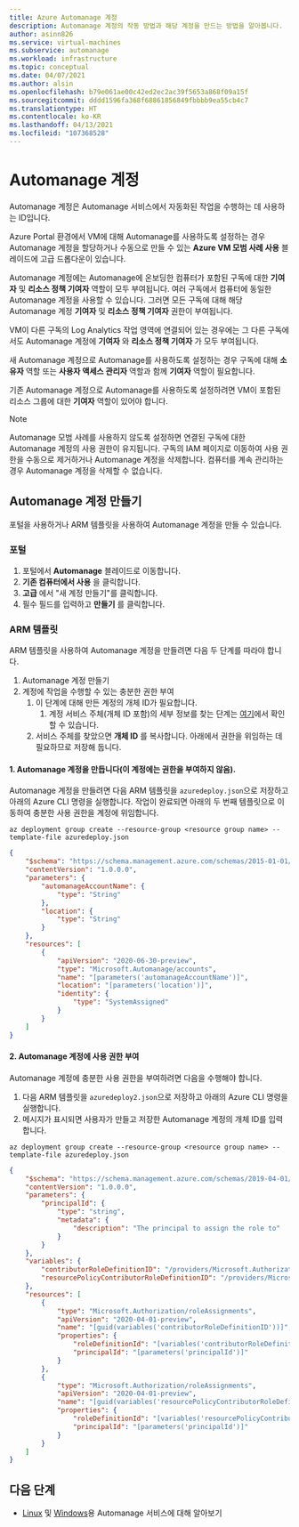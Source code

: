 ```yaml
---
title: Azure Automanage 계정
description: Automanage 계정의 작동 방법과 해당 계정을 만드는 방법을 알아봅니다.
author: asinn826
ms.service: virtual-machines
ms.subservice: automanage
ms.workload: infrastructure
ms.topic: conceptual
ms.date: 04/07/2021
ms.author: alsin
ms.openlocfilehash: b79e061ae00c42ed2ec2ac39f5653a868f09a15f
ms.sourcegitcommit: dddd1596fa368f68861856849fbbbb9ea55cb4c7
ms.translationtype: HT
ms.contentlocale: ko-KR
ms.lasthandoff: 04/13/2021
ms.locfileid: "107368528"
---
```

# <a name="automanage-accounts"></a>Automanage 계정

Automanage 계정은 Automanage 서비스에서 자동화된 작업을 수행하는 데 사용하는 ID입니다.

Azure Portal 환경에서 VM에 대해 Automanage를 사용하도록 설정하는 경우 Automanage 계정을 할당하거나 수동으로 만들 수 있는 **Azure VM 모범 사례 사용** 블레이드에 고급 드롭다운이 있습니다.

Automanage 계정에는 Automanage에 온보딩한 컴퓨터가 포함된 구독에 대한 **기여자** 및 **리소스 정책 기여자** 역할이 모두 부여됩니다. 여러 구독에서 컴퓨터에 동일한 Automanage 계정을 사용할 수 있습니다. 그러면 모든 구독에 대해 해당 Automanage 계정 **기여자** 및 **리소스 정책 기여자** 권한이 부여됩니다.

VM이 다른 구독의 Log Analytics 작업 영역에 연결되어 있는 경우에는 그 다른 구독에서도 Automanage 계정에 **기여자** 와 **리소스 정책 기여자** 가 모두 부여됩니다.

새 Automanage 계정으로 Automanage를 사용하도록 설정하는 경우 구독에 대해 **소유자** 역할 또는 **사용자 액세스 관리자** 역할과 함께 **기여자** 역할이 필요합니다.

기존 Automanage 계정으로 Automanage를 사용하도록 설정하려면 VM이 포함된 리소스 그룹에 대한 **기여자** 역할이 있어야 합니다.

> [!NOTE]
> Automanage 모범 사례를 사용하지 않도록 설정하면 연결된 구독에 대한 Automanage 계정의 사용 권한이 유지됩니다. 구독의 IAM 페이지로 이동하여 사용 권한을 수동으로 제거하거나 Automanage 계정을 삭제합니다. 컴퓨터를 계속 관리하는 경우 Automanage 계정을 삭제할 수 없습니다.

## <a name="create-an-automanage-account"></a>Automanage 계정 만들기
포털을 사용하거나 ARM 템플릿을 사용하여 Automanage 계정을 만들 수 있습니다.

### <a name="portal"></a>포털
1. 포털에서 **Automanage** 블레이드로 이동합니다.
1. **기존 컴퓨터에서 사용** 을 클릭합니다.
1. **고급** 에서 "새 계정 만들기"를 클릭합니다.
1. 필수 필드를 입력하고 **만들기** 를 클릭합니다.

### <a name="arm-template"></a>ARM 템플릿
ARM 템플릿을 사용하여 Automanage 계정을 만들려면 다음 두 단계를 따라야 합니다.
1. Automanage 계정 만들기
1. 계정에 작업을 수행할 수 있는 충분한 권한 부여
    1. 이 단계에 대해 만든 계정의 개체 ID가 필요합니다.
        1. 계정 서비스 주체(개체 ID 포함)의 세부 정보를 찾는 단계는 [여기](https://docs.microsoft.com/azure/active-directory/managed-identities-azure-resources/how-to-view-managed-identity-service-principal-portal#view-the-service-principal)에서 확인할 수 있습니다.
    1. 서비스 주체를 찾았으면 **개체 ID** 를 복사합니다. 아래에서 권한을 위임하는 데 필요하므로 저장해 둡니다.

#### <a name="1-create-automanage-account-does-not-grant-permissions-to-it"></a>1. Automanage 계정을 만듭니다(이 계정에는 권한을 부여하지 않음).
Automanage 계정을 만들려면 다음 ARM 템플릿을 `azuredeploy.json`으로 저장하고 아래의 Azure CLI 명령을 실행합니다. 작업이 완료되면 아래의 두 번째 템플릿으로 이동하여 충분한 사용 권한을 계정에 위임합니다.

```azurecli-interactive
az deployment group create --resource-group <resource group name> --template-file azuredeploy.json
```

```json
{
    "$schema": "https://schema.management.azure.com/schemas/2015-01-01/deploymentTemplate.json#",
    "contentVersion": "1.0.0.0",
    "parameters": {
        "automanageAccountName": {
            "type": "String"
        },
        "location": {
            "type": "String"
        }
    },
    "resources": [
        {
            "apiVersion": "2020-06-30-preview",
            "type": "Microsoft.Automanage/accounts",
            "name": "[parameters('automanageAccountName')]",
            "location": "[parameters('location')]",
            "identity": {
                "type": "SystemAssigned"
            }
        }
    ]
}
```
#### <a name="2-grant-permissions-to-the-automanage-account"></a>2. Automanage 계정에 사용 권한 부여
Automanage 계정에 충분한 사용 권한을 부여하려면 다음을 수행해야 합니다.
1. 다음 ARM 템플릿을 `azuredeploy2.json`으로 저장하고 아래의 Azure CLI 명령을 실행합니다.
1. 메시지가 표시되면 사용자가 만들고 저장한 Automanage 계정의 개체 ID를 입력합니다.

```azurecli-interactive
az deployment group create --resource-group <resource group name> --template-file azuredeploy.json
```
```json
{
    "$schema": "https://schema.management.azure.com/schemas/2019-04-01/deploymentTemplate.json#",
    "contentVersion": "1.0.0.0",
    "parameters": {
        "principalId": {
            "type": "string",
            "metadata": {
                "description": "The principal to assign the role to"
            }
        }
    },
    "variables": {
        "contributorRoleDefinitionID": "/providers/Microsoft.Authorization/roledefinitions/b24988ac-6180-42a0-ab88-20f7382dd24c",
        "resourcePolicyContributorRoleDefinitionID": "/providers/Microsoft.Authorization/roledefinitions/36243c78-bf99-498c-9df9-86d9f8d28608"
    },
    "resources": [
        {
            "type": "Microsoft.Authorization/roleAssignments",
            "apiVersion": "2020-04-01-preview",
            "name": "[guid(variables('contributorRoleDefinitionID'))]",
            "properties": {
                "roleDefinitionId": "[variables('contributorRoleDefinitionID')]",
                "principalId": "[parameters('principalId')]"
            }
        },
        {
            "type": "Microsoft.Authorization/roleAssignments",
            "apiVersion": "2020-04-01-preview",
            "name": "[guid(variables('resourcePolicyContributorRoleDefinitionID'))]",
            "properties": {
                "roleDefinitionId": "[variables('resourcePolicyContributorRoleDefinitionID')]",
                "principalId": "[parameters('principalId')]"
            }
        }
    ]
}
```

## <a name="next-steps"></a>다음 단계
* [Linux](./automanage-linux.md) 및 [Windows](./automanage-windows-server.md)용 Automanage 서비스에 대해 알아보기